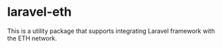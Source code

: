 # laravel-eth
This is a utility package that supports integrating Laravel framework with the ETH network.
